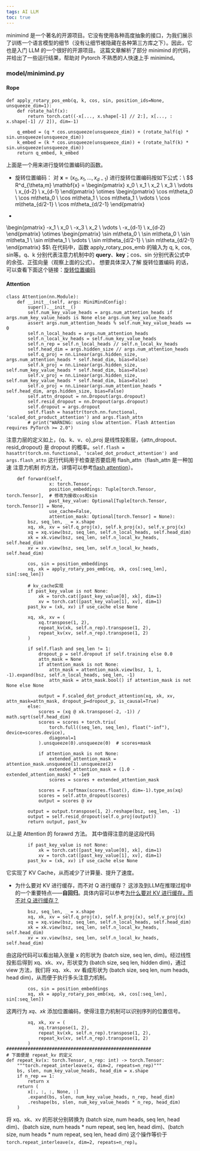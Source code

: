 ```yaml
---
tags: AI LLM
toc: true
---
```

minimind 是一个著名的开源项目。它没有使用各种高度抽象的接口，为我们展示了训练一个语言模型的细节（没有让细节被隐藏在各种第三方库之下）。因此，它也是入门 LLM 的一个很好的开源项目。
这篇文章解析了部分 minimind 的代码，并给出了一些运行结果，帮助对 Pytorch 不熟悉的人快速上手 minimind。
### model/minimind.py
#### Rope
```
def apply_rotary_pos_emb(q, k, cos, sin, position_ids=None, unsqueeze_dim=1):
    def rotate_half(x):
        return torch.cat((-x[..., x.shape[-1] // 2:], x[..., : x.shape[-1] // 2]), dim=-1)

    q_embed = (q * cos.unsqueeze(unsqueeze_dim)) + (rotate_half(q) * sin.unsqueeze(unsqueeze_dim))
    k_embed = (k * cos.unsqueeze(unsqueeze_dim)) + (rotate_half(k) * sin.unsqueeze(unsqueeze_dim))
    return q_embed, k_embed
```
上面是一个用来进行旋转位置编码的函数。
- 旋转位置编码：
      对 $\textbf{x}=(x_0, x_1, \dots, x_{d - 1})$ 进行旋转位置编码按如下公式：\\
$$
R^d_{\theta,m} \mathbf{x} = 
\begin{pmatrix}
x_0 \\
x_1 \\
x_2 \\
x_3 \\
\vdots \\
x_{d-2} \\
x_{d-1}
\end{pmatrix}
\otimes
\begin{pmatrix}
\cos m\theta_0 \\
\cos m\theta_0 \\
\cos m\theta_1 \\
\cos m\theta_1 \\
\vdots \\
\cos m\theta_{d/2-1} \\
\cos m\theta_{d/2-1}
\end{pmatrix}
+
\begin{pmatrix}
-x_1 \\
x_0 \\
-x_3 \\
x_2 \\
\vdots \\
-x_{d-1} \\
x_{d-2}
\end{pmatrix}
\otimes
\begin{pmatrix}
\sin m\theta_0 \\
\sin m\theta_0 \\
\sin m\theta_1 \\
\sin m\theta_1 \\
\vdots \\
\sin m\theta_{d/2-1} \\
\sin m\theta_{d/2-1}
\end{pmatrix}
$$\\
在代码中，函数 apply_rotary_pos_emb 的输入为 q, k, cos, sin等。q、k 分别代表注意力机制中的 **query**、**key**；cos、sin 分别代表公式中的余弦、正弦向量（观察上面的公式）。
想要具体深入了解 旋转位置编码 的话，可以查看下面这个链接：[旋转位置编码](https://www.zhihu.com/tardis/bd/art/647109286)
#### Attention
```
class Attention(nn.Module):
    def __init__(self, args: MiniMindConfig):
        super().__init__()
        self.num_key_value_heads = args.num_attention_heads if args.num_key_value_heads is None else args.num_key_value_heads
        assert args.num_attention_heads % self.num_key_value_heads == 0
        self.n_local_heads = args.num_attention_heads
        self.n_local_kv_heads = self.num_key_value_heads
        self.n_rep = self.n_local_heads // self.n_local_kv_heads
        self.head_dim = args.hidden_size // args.num_attention_heads
        self.q_proj = nn.Linear(args.hidden_size, args.num_attention_heads * self.head_dim, bias=False)
        self.k_proj = nn.Linear(args.hidden_size, self.num_key_value_heads * self.head_dim, bias=False)
        self.v_proj = nn.Linear(args.hidden_size, self.num_key_value_heads * self.head_dim, bias=False)
        self.o_proj = nn.Linear(args.num_attention_heads * self.head_dim, args.hidden_size, bias=False)
        self.attn_dropout = nn.Dropout(args.dropout)
        self.resid_dropout = nn.Dropout(args.dropout)
        self.dropout = args.dropout
        self.flash = hasattr(torch.nn.functional, 'scaled_dot_product_attention') and args.flash_attn
        # print("WARNING: using slow attention. Flash Attention requires PyTorch >= 2.0")
```
注意力层的定义如上，{q、k、v、o}\_proj 是线性投影层，{attn\_dropout、resid\_dropout} 是 dropout 的概率。```self.flash = hasattr(torch.nn.functional, 'scaled_dot_product_attention') and args.flash_attn``` 这行代码用于检查是否要启用 flash_attn（flash_attn 是一种加速 注意力机制 的方法，详情可以参考[flash attention](https://blog.csdn.net/v_JULY_v/article/details/133619540)）。
```
    def forward(self,
                x: torch.Tensor,
                position_embeddings: Tuple[torch.Tensor, torch.Tensor],  # 修改为接收cos和sin
                past_key_value: Optional[Tuple[torch.Tensor, torch.Tensor]] = None,
                use_cache=False,
                attention_mask: Optional[torch.Tensor] = None):
        bsz, seq_len, _ = x.shape
        xq, xk, xv = self.q_proj(x), self.k_proj(x), self.v_proj(x)
        xq = xq.view(bsz, seq_len, self.n_local_heads, self.head_dim)
        xk = xk.view(bsz, seq_len, self.n_local_kv_heads, self.head_dim)
        xv = xv.view(bsz, seq_len, self.n_local_kv_heads, self.head_dim)

        cos, sin = position_embeddings
        xq, xk = apply_rotary_pos_emb(xq, xk, cos[:seq_len], sin[:seq_len])

        # kv_cache实现
        if past_key_value is not None:
            xk = torch.cat([past_key_value[0], xk], dim=1)
            xv = torch.cat([past_key_value[1], xv], dim=1)
        past_kv = (xk, xv) if use_cache else None

        xq, xk, xv = (
            xq.transpose(1, 2),
            repeat_kv(xk, self.n_rep).transpose(1, 2),
            repeat_kv(xv, self.n_rep).transpose(1, 2)
        )

        if self.flash and seq_len != 1:
            dropout_p = self.dropout if self.training else 0.0
            attn_mask = None
            if attention_mask is not None:
                attn_mask = attention_mask.view(bsz, 1, 1, -1).expand(bsz, self.n_local_heads, seq_len, -1)
                attn_mask = attn_mask.bool() if attention_mask is not None else None

            output = F.scaled_dot_product_attention(xq, xk, xv, attn_mask=attn_mask, dropout_p=dropout_p, is_causal=True)
        else:
            scores = (xq @ xk.transpose(-2, -1)) / math.sqrt(self.head_dim)
            scores = scores + torch.triu(
                torch.full((seq_len, seq_len), float("-inf"), device=scores.device),
                diagonal=1
            ).unsqueeze(0).unsqueeze(0)  # scores+mask

            if attention_mask is not None:
                extended_attention_mask = attention_mask.unsqueeze(1).unsqueeze(2)
                extended_attention_mask = (1.0 - extended_attention_mask) * -1e9
                scores = scores + extended_attention_mask

            scores = F.softmax(scores.float(), dim=-1).type_as(xq)
            scores = self.attn_dropout(scores)
            output = scores @ xv

        output = output.transpose(1, 2).reshape(bsz, seq_len, -1)
        output = self.resid_dropout(self.o_proj(output))
        return output, past_kv
```
以上是 Attention 的 forawrd 方法。
其中值得注意的是这段代码
```
        if past_key_value is not None:
            xk = torch.cat([past_key_value[0], xk], dim=1)
            xv = torch.cat([past_key_value[1], xv], dim=1)
        past_kv = (xk, xv) if use_cache else None
```
它实现了 KV Cache，从而减少了计算量、提升了速度。
- 为什么要对 KV 进行缓存，而不对 Q 进行缓存？
    这涉及到LLM在推理过程中的一个重要特点——**自回归**。具体内容可以参考[为什么要对 KV 进行缓存，而不对 Q 进行缓存？](https://zhuanlan.zhihu.com/p/1923107346034435833)
```
        bsz, seq_len, _ = x.shape
        xq, xk, xv = self.q_proj(x), self.k_proj(x), self.v_proj(x)
        xq = xq.view(bsz, seq_len, self.n_local_heads, self.head_dim)
        xk = xk.view(bsz, seq_len, self.n_local_kv_heads, self.head_dim)
        xv = xv.view(bsz, seq_len, self.n_local_kv_heads, self.head_dim)
```
由这段代码可以看出输入张量 x 的形状为 (batch size, seq len, dim)。经过线性投影后得到 xq、xk、xv，形状变为 (batch size, seq len, hidden dim)，通过 view 方法，我们将 xq、xk、xv 看成形状为 (batch size, seq len, num heads, head dim)，从而便于执行多头注意力机制。
```
        cos, sin = position_embeddings
        xq, xk = apply_rotary_pos_emb(xq, xk, cos[:seq_len], sin[:seq_len])
```
这两行为 $xq、xk$ 添加位置编码，使得注意力机制可以识别序列的位置信号。
```
        xq, xk, xv = (
            xq.transpose(1, 2),
            repeat_kv(xk, self.n_rep).transpose(1, 2),
            repeat_kv(xv, self.n_rep).transpose(1, 2)
        )
######################################################
# 下面便是 repeat_kv 的定义
def repeat_kv(x: torch.Tensor, n_rep: int) -> torch.Tensor:
    """torch.repeat_interleave(x, dim=2, repeats=n_rep)"""
    bs, slen, num_key_value_heads, head_dim = x.shape
    if n_rep == 1:
        return x
    return (
        x[:, :, :, None, :]
        .expand(bs, slen, num_key_value_heads, n_rep, head_dim)
        .reshape(bs, slen, num_key_value_heads * n_rep, head_dim)
    )
```
将 xq、xk、xv 的形状分别转换为 (batch size, num heads, seq len, head dim)、(batch size, num heads * num repeat, seq len, head dim)、(batch size, num heads * num repeat, seq len, head dim)
这个操作等价于 ```torch.repeat_interleave(x, dim=2, repeats=n_rep)```。
